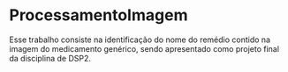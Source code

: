 # ProcessamentoImagem
Esse trabalho consiste na identificação do nome do remédio contido na imagem do medicamento genérico, sendo apresentado como projeto final da disciplina de DSP2.
